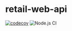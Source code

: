 # retail-web-api

[![codecov](https://codecov.io/gh/sasidharankp/retail-web-api/branch/main/graph/badge.svg)](https://codecov.io/gh/sasidharankp/retail-web-api)
![Node.js CI](https://github.com/sasidharankp/retail-web-api/workflows/Node.js%20CI/badge.svg?branch=main)
